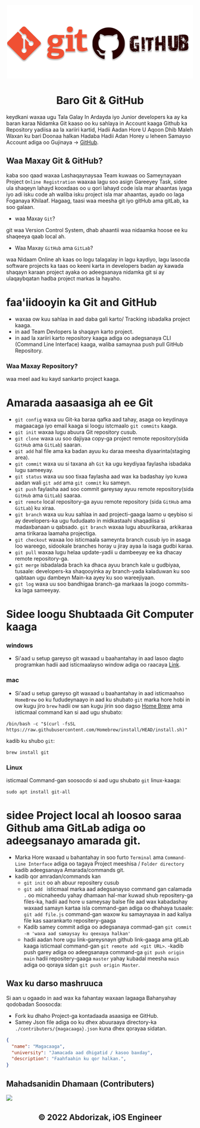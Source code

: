 <p align="center">
  <img width="500" src="./Logo.png" alt="Learn Git and GitHub">
</p>
<h1 align="center">Baro Git & GitHub</h1>
<p align="left">
  keydkani waxaa ugu Tala Galay In Ardayda iyo Junior developers ka ay ka baran karaa Nidamka Git kaaso oo ku sahlaya in Account kaaga Github ka Repository yadiisa aa la xariiri kartid, Hadii Aadan Hore U Aqoon Dhib Maleh Waxan ku bari Doonaa halkan Hadaba Hadii Adan Horey u leheen Samayso Account adiga oo Gujinaya -> <a href="https://github.com/" target="_blank">GitHub</a>.
</p>

## Waa Maxay Git & GitHub?
kaba soo qaad waxaa Lashaqaynaysaa Team kuwaas oo Sameynayaan Project `Online Registration` waaxaa lagu soo asign Gareeyey Task,
sidee ula shaqeyn lahayd kooxdaas oo u qori lahayd code isla mar ahaantas iyaga iyo adi isku code ah waliba isku project isla mar ahaantas, ayado oo laga Foganaya Khilaaf. Hagaag, taasi waa meesha git iyo gitHub ama gitLab, ka soo galaan.
- waa Maxay `Git`?
<p align="left">
git waa Version Control System, dhab ahaantii waa nidaamka hoose ee ku shaqeeya qaab local ah.
</p>

- Waa Maxay `GitHub` ama `GitLab`?
<p align="left">
waa Nidaam Online ah kaas oo logu talagalay in lagu kaydiyo, lagu lasocda software projects ka taas oo keeni karta in developers badan ay kawada shaqayn karaan project ayaka oo adeegsanaya nidamka git si ay ulaqaybqatan hadba project markas la hayaho.
</p>

## <h1 align="left">faa'iidooyin ka Git and GitHub</h1>
- waxaa ow kuu sahlaa in aad daba gali karto/ Tracking isbadalka project kaaga.
- in aad Team Devlopers la shaqayn karto project.
- in aad la xariiri karto repository kaaga adiga oo adegsanaya CLI (Command Line Interface) kaaga, waliba samaynaa push pull GitHub Repository.

<h3 align="left">Waa Maxay Repository?</h3>
waa meel aad ku kayd sankarto project kaaga.

## <h1 align="left">Amarada aasaasiga ah ee Git</h1>
- `git config` waxa uu Git-ka baraa qafka aad tahay, asaga oo keydinaya magaacaga iyo email kaaga si loogu istcmaalo `git commits` kaaga.
- `git init` waxaa lugu abuura Git repository cusub.
- `git clone` waxa uu soo dajiyaa copy-ga project remote repository(sida `GitHub` ama `GitLab`) saaran.
- `git add` hal file ama ka badan ayuu ku daraa meesha diyaarinta(staging area).
- `git commit` waxa uu si taxana ah `Git` ka ugu keydiyaa faylasha isbadaka lugu sameeyay.
- `git status` waxa uu soo tixaa faylasha aad wax ka badashay iyo kuwa aadan wali `git add` ama `git commit` ku sameyn.
- `git push` faylasha aad soo commit gareysay ayuu remote repository(sida `GitHub` ama `GitLab`) saaraa.
- `git remote` local repository-ga ayuu remote repository (sida `GitHub` ama `GitLab`) ku xiraa.
- `git branch` waxa uu kuu sahlaa in aad projecti-gaaga laamo u qeybiso si ay developers-ka ugu fududaato in midkastaahi shaqadiisa 
   si madaxbanaan u qabsado. `git branch` waxaa lugu abuurikaraa, arkikaraa ama tirikaraa laamaha projectiga.
- `git checkout` waxaa loo isticmaala sameynta branch cusub iyo in asaga loo wareego, sidookale branches horay u jiray ayaa la isaga gudbi karaa.
- `git pull` waxaa lugu helaa update-yadii u dambeeyay ee ka dhacay remote repository-ga.
- `git merge` isbadalada brach ka dhaca ayuu branch kale u gudbiyaa, tusaale: developers-ka shaqooyinka ay branch-yada kaladuwan ku soo qabtaan 
   ugu dambeyn Main-ka ayey ku soo wareejiyaan.
- `git log` waxa uu soo bandhigaa branch-ga markaas la joogo commits-ka laga sameeyay.

## <h1 align="left">Sidee loogu Shubtaada Git Computer kaaga</h1>
### windows
* Si'aad u setup gareyso git waxaad u baahantahay in aad lasoo dagto programkan hadii aad isticmaalayso window adiga oo raacaya [Link]('https://git-scm.com/downloads').

### mac
* Si'aad u setup gareyso git waxaad u baahantahay in aad isticmaahso `HomeBrew` oo ku fududeynaayo in aad ku shubato `git` marka hore hobi in ow kugu jiro `brew` hadii ow san kugu jirin soo dagso [Home Brew]('https://brew.sh/') ama isticmaal command kan si aad ugu shubato:
```terminal
/bin/bash -c "$(curl -fsSL https://raw.githubusercontent.com/Homebrew/install/HEAD/install.sh)"
```
kadib ku shubo `git`:
```terminal
brew install git
```

### Linux
isticmaal Command-gan soosocdo si aad ugu shubato `git` linux-kaaga:
```terminal
sudo apt install git-all
```

# sidee Project local ah loosoo saraa Github ama GitLab adiga oo adeegsanayo amarada git.
- Marka Hore waxaad u bahantahay in soo furto `Terminal` ama `Command-Line Interface` adiga oo tagaya Project meeshisa / `Folder directory` kadib adeegsanaya Amarada/commands git.
- kadib qor amradan/commands kan 
  - `git init` oo ah abuur repositery cusub
  - `git add ` isticmaal marka aad adegsanayso command gan calamada `.` oo micnaheedu yahay dhamaan hal-mar kuwad shub repositery-ga files-ka, hadii aad hore u sameysay balse file aad wax kabadashay waxaad samayn kartaa isla command-gan adiga oo dhahaya tusaale: `git add file.js` command-gan waxow ku samaynayaa in aad kaliya file kas saarankarto repositery-gaaga
  - Kadib samey commit adiga oo adegsanaya commad-gan `git commit -m 'waxa aad samaysay ku qeexaya halkan'`
  - hadii aadan hore ugu link-gareysnayn github link-gaaga ama gitLab kaaga isticmaal command-gan `git remote add <git URL>`.
  -kadib push garey adiga oo adeegsanaya command-ga `git push origin main` hadii repositery-gaaga `master` yahay kubadal meesha `main` adiga oo qoraya sidan `git push origin Master`.


## Wax ku darso mashruuca
Si aan u ogaado in aad wax ka fahantay waxaan lagaaga Bahanyahay qodobadan Soosocda:
- Fork ku dhaho Project-ga kontadaada asaasiga ee GitHub.
- Samey Json file adiga oo ku dhex abuuraaya directory-ka `./contributers/{magacaaga}.json` kuna dhex qorayaa sidatan.
```json
{
  "name": "Magacaaga",
  "university": "Jamacada aad dhigatid / kasoo baxday",
  "description": "Faahfaahin ku qor halkan.",
}
```

## Mahadsanidin Dhamaan (Contributers)
<a href = "https://github.com/abdorizak/Learn_Git_and_GitHub/graphs/contributors">
  <img src = "https://contrib.rocks/image?repo=abdorizak/Learn_Git_and_GitHub"/>
</a>



<h2 align="center">© 2022 Abdorizak, iOS Engineer</h2>